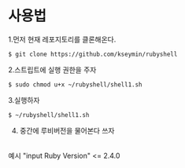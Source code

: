 # 사용법

1.먼저 현재 레포지토리를 클론해온다.

<pre><code>$ git clone https://github.com/kseymin/rubyshell</code></pre>

2.스트립트에 실행 권한을 주자

<pre><code>$ sudo chmod u+x ~/rubyshell/shell1.sh</code></pre>

3.실행하자
<pre><code>$ ~/rubyshell/shell1.sh</code></pre>

4. 중간에 루비버전을 물어본다 쓰자
<br/>
예시 "input Ruby Version" <= 2.4.0



